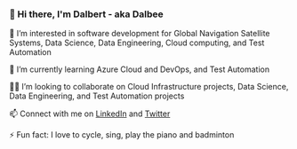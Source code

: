 <!-- ### Hi there 👋

<!--
**Dalbee/Dalbee** is a ✨ _special_ ✨ repository because its `README.md` (this file) appears on your GitHub profile.

Here are some ideas to get you started:

- 🔭 I’m currently working on ...
- 🌱 I’m currently learning ...
- 👯 I’m looking to collaborate on ...
- 🤔 I’m looking for help with ...
- 💬 Ask me about ...
- 📫 How to reach me: ...
- 😄 Pronouns: ...
- ⚡ Fun fact: ...
-->

### 👋 Hi there, I'm Dalbert - aka Dalbee 
🔭 I’m interested in software development for Global Navigation Satellite Systems, Data Science, Data Engineering, Cloud computing, and Test Automation

🌱 I’m currently learning Azure Cloud and DevOps, and Test Automation

🤝🏼 I’m looking to collaborate on Cloud Infrastructure projects, Data Science, Data Engineering, and Test Automation projects

📫 Connect with me on [LinkedIn](https://www.linkedin.com/in/dalbertonyebuchi/) and [Twitter](https://twitter.com/DalbertZim)

⚡ Fun fact: I love to cycle, sing, play the piano and badminton
